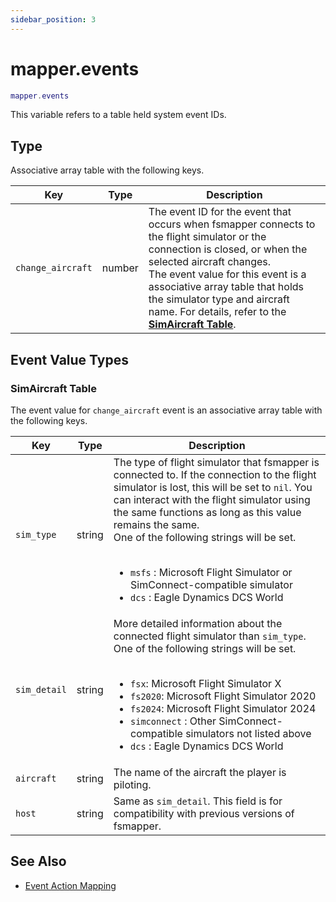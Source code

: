 ```yaml
---
sidebar_position: 3
---
```


# mapper.events
```lua
mapper.events
```
This variable refers to a table held system event IDs.


## Type
Associative array table with the following keys.

|Key|Type|Description|
|---|----|-----------|
|`change_aircraft`|number|The event ID for the event that occurs when fsmapper connects to the flight simulator or the connection is closed, or when the selected aircraft changes.<br/>The event value for this event is a associative array table that holds the simulator type and aircraft name. For details, refer to the [**SimAircraft Table**](#simaircraft-table).

## Event Value Types

### SimAircraft Table
The event value for `change_aircraft` event is an associative array table with the following keys.

|Key|Type|Description|
|---|----|-----------|
|`sim_type`|string|The type of flight simulator that fsmapper is connected to. If the connection to the flight simulator is lost, this will be set to `nil`. You can interact with the flight simulator using the same functions as long as this value remains the same.<br/>One of the following strings will be set.<br/><br/><ul><li>`msfs` : Microsoft Flight Simulator or SimConnect-compatible simulator</li><li>`dcs` : Eagle Dynamics DCS World</li></ul>
|`sim_detail`|string|More detailed information about the connected flight simulator than `sim_type`. One of the following strings will be set.<br/><br/><ul><li>`fsx`: Microsoft Flight Simulator X</li><li>`fs2020`: Microsoft Flight Simulator 2020</li><li>`fs2024`: Microsoft Flight Simulator 2024</li><li>`simconnect` : Other SimConnect-compatible simulators not listed above</li><li>`dcs` : Eagle Dynamics DCS World</li></ul>
|`aircraft`|string|The name of the aircraft the player is piloting.
|`host`|string|Same as `sim_detail`. This field is for compatibility with previous versions of fsmapper.


## See Also
- [Event Action Mapping](/guide/event-action-mapping)